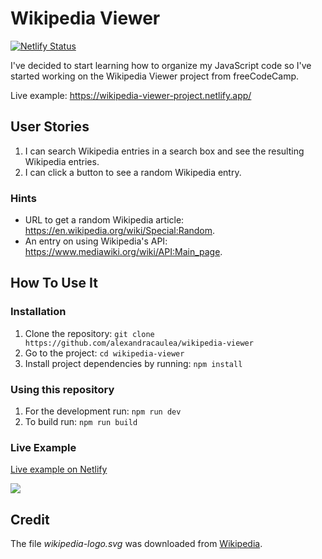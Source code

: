 # Wikipedia Viewer

[![Netlify Status](https://api.netlify.com/api/v1/badges/4832c945-91ed-4554-be21-6874bfe1a3da/deploy-status)](https://app.netlify.com/sites/wikipedia-viewer-project/deploys)

I've decided to start learning how to organize my JavaScript code so I've started working on the Wikipedia Viewer project from freeCodeCamp.

Live example: https://wikipedia-viewer-project.netlify.app/

## User Stories

1. I can search Wikipedia entries in a search box and see the resulting Wikipedia entries.
2. I can click a button to see a random Wikipedia entry.

### Hints

- URL to get a random Wikipedia article: https://en.wikipedia.org/wiki/Special:Random.
- An entry on using Wikipedia's API: https://www.mediawiki.org/wiki/API:Main_page.

## How To Use It

### Installation

1. Clone the repository: `git clone https://github.com/alexandracaulea/wikipedia-viewer`
2. Go to the project: `cd wikipedia-viewer`
3. Install project dependencies by running: `npm install`

### Using this repository

1. For the development run: `npm run dev`
2. To build run: `npm run build`

### Live Example

[Live example on Netlify](https://wikipedia-viewer-project.netlify.app/)

![](wikipedia-viewer.gif)

## Credit

The file _wikipedia-logo.svg_ was downloaded from [Wikipedia](https://upload.wikimedia.org/wikipedia/commons/2/2c/Wikipedia_logo_outline.svg).
